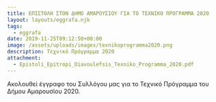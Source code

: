 ```yaml
---
title: ΕΠΙΣΤΟΛΗ ΣΤΟΝ ΔΗΜΟ ΑΜΑΡΟΥΣΙΟΥ ΓΙΑ ΤΟ ΤΕΧΝΙΚΟ ΠΡΟΓΡΑΜΜΑ 2020
layout: layouts/eggrafa.njk
tags:
  - eggrafa
date: 2019-11-25T09:12:50+00:00
image: /assets/uploads/images/texnikoprogramma2020.png
description: Τεχνικό Πρόγραμμα 2020
attachment:
  - Epistoli_Epitropi_Diavoulefsis_Texniko_Programma_2020.pdf
---
```

Ακολουθεί έγγραφο του Συλλόγου μας για το Τεχνικό Πρόγραμμα του Δήμου Αμαρουσίου 2020.

<!-- excerpt -->